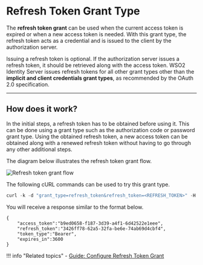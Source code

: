 # Refresh Token Grant Type

The **refresh token grant** can be used when the current access token is expired or when a new access token is needed.
With this grant type, the refresh token acts as a credential and is issued to the client by the authorization server.

Issuing a refresh token is optional. If the authorization server issues a refresh token, it should be retrieved along 
with the access token. WSO2 Identity Server issues refresh tokens for all other grant types other than the **implicit and 
client credentials grant types**, as recommended by the OAuth 2.0 specification.

---

## How does it work?

In the initial steps, a refresh token has to be obtained before using it. This can be done using a grant type such as the
authorization code or password grant type. Using the obtained refresh token, a new access token can be obtained along 
with a renewed refresh token without having to go through any other additional steps.

The diagram below illustrates the refresh token grant flow.

![Refresh token grant flow](../../../assets/img/concepts/refresh-token-grant-flow.png)

The following cURL commands can be used to try this grant type.

``` java
curl -k -d "grant_type=refresh_token&refresh_token=<REFRESH_TOKEN>" -H "Authorization: Basic <Base64Encoded(CLIENT_ID:CLIENT_SECRET)>" -H "Content-Type: application/x-www-form-urlencoded" <TOKEN_ENDPOINT>
```

You will receive a response similar to the format below.

``` 
{
    "access_token":"b9ed0658-f187-3d39-a4f1-6d42522e1eee",
    "refresh_token":"3426ff78-62a5-32fa-be6e-74ab69d4cbf4",
    "token_type":"Bearer",
    "expires_in":3600
}
```

!!! info "Related topics"
        - [Guide: Configure Refresh Token Grant](../../../../guides/access-delegation/configure-refresh-token)
